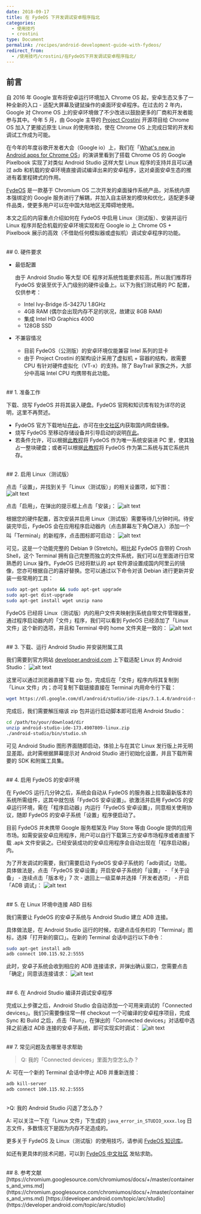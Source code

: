 ```yaml
---
date: 2018-09-17
title: 在 FydeOS 下开发调试安卓程序指北
categories:
  - 使用技巧
  - crostini
type: Document
permalink: /recipes/android-development-guide-with-fydeos/
redirect_from:
  - /使用技巧/crostini/在FydeOS下开发调试安卓程序指北/
---
```



## 前言

自 2016 年 Google 宣布将安卓运行环境加入 Chrome OS 起，安卓生态又多了一种全新的入口 - 适配大屏幕及键鼠操作的桌面环安卓程序。在过去的 2 年内，Google 对 Chrome OS 上的安卓环境做了不少改进以鼓励更多的厂商和开发者能参与其中。今年 5 月，由 Google 主导的 [Project Crostini](https://chromium.googlesource.com/chromiumos/docs/+/master/containers_and_vms.md) 开源项目给 Chrome OS 加入了更接近原生 Linux 的使用体验，使在 Chrome OS 上完成日常的开发和调试工作成为可能。

在今年的年度谷歌开发者大会（Google io）上，我们在「[What's new in Android apps for Chrome OS](https://www.bilibili.com/video/av23552043)」的演讲里看到了搭载 Chrome OS 的 Google Pixelbook 实现了对类似 Android Studio 这样大型 Linux 程序的支持并且可以通过 adb 和机载的安卓环境直接调试编译出来的安卓程序，这对桌面安卓生态的推进有着里程碑式的作用。


[FydeOS](https://fydeos.com) 是一款基于 Chromium OS 二次开发的桌面操作系统产品，对系统内原本强绑定的 Google 服务进行了解耦，并加入自主研发的模块和优化，适配更多硬件品类，使更多用户可以在中国大陆地区无障碍地使用。

本文之后的内容重点介绍如何在 FydeOS 中启用 Linux（测试版）、安装并运行 Linux 程序并配合机载的安卓环境实现和在 Google io 上 Chrome OS + Pixelbook 展示的高效（不借助任何模拟器或虚拟机）调试安卓程序的功能。

<br>
## 0. 硬件要求

- 最低配置
	
	由于 Android Studio 等大型 IDE 程序对系统性能要求较高，所以我们推荐将 FydeOS 安装至优于入门级别的硬件设备上。以下为我们测试用的 PC 配置，仅供参考：
	- Intel Ivy-Bridge i5-3427U 1.8GHz
	- 4GB RAM (偶尔会出现内存不足的状况，故建议 8GB RAM)
	- 集成 Intel HD Graphics 4000
	- 128GB SSD

- 不兼容情况
	- 目前 FydeOS（公测版）的安卓环境仅能兼容 Intel 系列的显卡
	- 由于 Project Crostini 的架构设计采用了虚拟机 + 容器的结构，故需要 CPU 有针对硬件虚拟化（VT-x）的支持。除了 BayTrail 家族之外，大部分中高端 Intel CPU 均携带有此功能。

<br>
## 1. 准备工作

下载、烧写 FydeOS 并将其装入硬盘。FydeOS 官网和知识库有较为详尽的说明，这里不再赘述。

 - FydeOS 官方下载地址[在此](https://fydeos.com/download/)，亦可在[中文社区](https://fydeos.com/community/)内获取国内网盘镜像。
 - 烧写 FydeOS 至移动存储设备并引导启动的说明[在此](https://fydeos.com/instructions-pc/)。
 - 若条件允许，可以根据[此教程](https://faq.fydeos.com/%E4%BD%BF%E7%94%A8%E6%8A%80%E5%B7%A7/%E5%B0%86FydeOS-for-PC%E5%AE%89%E8%A3%85%E8%BF%9B%E7%A1%AC%E7%9B%98/)将 FydeOS 作为唯一系统安装进 PC 里，使其独占一整块硬盘；或者可以根据[此教程](https://faq.fydeos.com/%E4%BD%BF%E7%94%A8%E6%8A%80%E5%B7%A7/FydeOS%E4%B8%8E%E5%85%B6%E4%BB%96%E6%93%8D%E4%BD%9C%E7%B3%BB%E7%BB%9F%E5%A4%9A%E5%90%AF%E5%8A%A8%E9%85%8D%E7%BD%AE%E6%8C%87%E5%8D%97/)将 FydeOS 作为第二系统与其它系统共存。

<br>
## 2. 启用 Linux（测试版）

点击「设置」，并找到关于「Linux（测试版）」的相关设置项，如下图：
![alt text](https://fydeos.com/wp-content/uploads/2018/09/Screenshot-2018-09-12-at-8.10.25-PM.png "FydeOS 设置")

点击「启用」，在弹出的提示框上点击「安装」：
![alt text](https://fydeos.com/wp-content/uploads/2018/09/Screenshot-2018-09-12-at-8.10.47-PM.png "安装 Terminal")

根据您的硬件配置，首次安装并启用 Linux（测试版）需要等待几分钟时间。待安装完毕后，FydeOS 会在应用程序启动器内（点击屏幕左下角⭕️进入）添加一个叫「Terminal」的新程序，点击图标即可启动：
![alt text](https://fydeos.com/wp-content/uploads/2018/09/Screenshot-2018-09-12-at-8.15.06-PM.png "Terminal")

可见，这是一个功能完整的 Debian 9 (Stretch)。相比起 FydeOS 自带的 Crosh Shell，这个 Terminal 拥有自己完整而独立的文件系统，我们可以在里面进行日常熟悉的 Linux 操作。FydeOS 已经将默认的 apt 软件源设置成国内阿里云的镜像，您亦可根据自己的喜好替换。您可以通过以下命令对该 Debian 进行更新并安装一些常用的工具：

```bash
sudo apt-get update && sudo apt-get upgrade
sudo apt-get dist-upgrade
sudo apt-get install wget unzip nano
```

FydeOS 已经将 Linux（测试版）内的用户文件夹映射到系统自带文件管理器里，通过程序启动器内的「文件」程序，我们可以看到 FydeOS 已经添加了「Linux 文件」这个新的选项，并且和 Terminal 中的 home 文件夹是一致的：
![alt text](https://fydeos.com/wp-content/uploads/2018/09/Screenshot-2018-09-12-at-11.29.39-PM.png "Linux 文件")

<br>
## 3. 下载、运行 Android Studio 并安装附属工具

我们需要到官方网站 [developer.android.com](https://developer.android.com/studio/) 上下载适配 Linux 的 Android Studio：
![alt text](https://fydeos.com/wp-content/uploads/2018/09/Screenshot-2018-09-12-at-8.16.22-PM.png "下载 Android Studio")

这里可以通过浏览器直接下载 zip 包，完成后在「文件」程序内将其复制到「Linux 文件」内；亦可复制下载链接直接在 Terminal 内用命令行下载：

```bash
wget https://dl.google.com/dl/android/studio/ide-zips/3.1.4.0/android-studio-ide-173.4907809-linux.zip
```

完成后，我们需要解压缩该 zip 包并运行启动脚本即可启用 Android Studio：

```bash
cd /path/to/your/download/dir
unzip android-studio-ide-173.4907809-linux.zip
./android-studio/bin/studio.sh
```

可见 Android Studio 图形界面随即启动，体验上与在其它 Linux 发行版上并无明显差距。此时需根据屏幕提示对 Android Studio 进行初始化设置，并且下载所需要的 SDK 和附属工具集。

<br>
## 4. 启用 FydeOS 的安卓环境

在 FydeOS 运行几分钟之后，系统会自动从 FydeOS 的服务器上拉取最新版本的系统所需组件，这其中就包括「FydeOS 安卓设置」。欲激活并启用 FydeOS 的安卓运行环境，需在「程序启动器」内运行「FydeOS 安卓设置」，同意相关使用协议，随即 FydeOS 的安卓子系统「设置」程序便启动了。

目前 FydeOS 并未携带 Google 服务框架及 Play Store 等由 Google 提供的应用市场。如需安装安卓应用程序，用户可以自行下载第三方安卓市场程序或者直接下载 .apk 文件安装之。已经安装成功的安卓应用程序会自动出现在「程序启动器」内。

为了开发调试的需要，我们需要启动 FydeOS 安卓子系统的「adb调试」功能。具体做法是，点击「FydeOS 安卓设置」开启安卓子系统的「设置」 - 「关于设备」 - 连续点击「版本号」7 次 - 退回上一级菜单并选择「开发者选项」 - 开启「ADB 调试」：
![alt text](https://fydeos.com/wp-content/uploads/2018/09/Screenshot-2018-09-12-at-8.18.39-PM.png "开启 ADB 调试")

<br>
## 5. 在 Linux 环境中连接 ABD 目标

我们需要让 FydeOS 的安卓子系统与 Android Studio 建立 ADB 连接。

具体做法是，在 Android Studio 运行的时候，右键点击任务栏的「Terminal」图标，选择「打开新的窗口」。在新的 Terminal 会话中运行以下命令：

```bash
sudo apt-get install adb
adb connect 100.115.92.2:5555
```

此时，安卓子系统会收到相应的 ADB 连接请求，并弹出确认窗口，您需要点击「确定」同意该连接请求：
![alt text](https://fydeos.com/wp-content/uploads/2018/09/Screenshot-2018-09-12-at-8.25.08-PM.png "同意 ADB 调试")

<br>
## 6. 在 Android Studio 编译并调试安卓程序

完成以上步骤之后，Android Studio 会自动添加一个可用来调试的「Connected devices」。我们只需要像往常一样 checkout 一个可编译的安卓程序项目，完成 Sync 和 Build 之后，点击「Run」，在弹出的「Connected devices」对话框中选择之前通过 ADB 连接的安卓子系统，即可实现实时调试：
![alt text](https://fydeos.com/wp-content/uploads/2018/09/Screenshot-2018-09-12-at-8.33.37-PM.png "调试")

<br>
## 7. 常见问题及去哪里寻求帮助

>Q: 我的「Connected devices」里面为空怎么办？

A: 可在一个新的 Terminal 会话中停止 ADB 并重新连接：

```bash
adb kill-server
adb connect 100.115.92.2:5555
```
<br>
>Q: 我的 Android Studio 闪退了怎么办？

A: 可以关注一下在「Linux 文件」下生成的 `java_error_in_STUDIO_xxxx.log` 日志文件，多数情况下是因为内存不足造成的。

更多关于 FydeOS 及 Linux（测试版）的使用技巧，请参阅 [FydeOS 知识库](https://faq.fydeos.com)。

如还有更具体的技术问题，可以到 [FydeOS 中文社区](https://fydeos.com/community) 发帖求助。

<br>
## 8. 参考文献
[https://chromium.googlesource.com/chromiumos/docs/+/master/containers_and_vms.md](https://chromium.googlesource.com/chromiumos/docs/+/master/containers_and_vms.md)
[https://developer.android.com/topic/arc/studio](https://developer.android.com/topic/arc/studio)